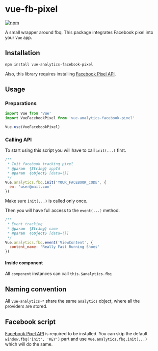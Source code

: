 # vue-fb-pixel

[![npm](https://img.shields.io/npm/v/vue-analytics-facebook-pixel.svg)](https://www.npmjs.com/package/vue-analytics-facebook-pixel)

A small wrapper around fbq. This package integrates Facebook pixel into your `Vue` app.

## Installation

```bash
npm install vue-analytics-facebook-pixel
```

Also, this library requires installing [Facebook Pixel API](https://developers.facebook.com/docs/ads-for-websites/tag-api/).

## Usage

### Preparations

```javascript
import Vue from 'Vue'
import VueFacebookPixel from 'vue-analytics-facebook-pixel'

Vue.use(VueFacebookPixel)
```

### Calling API

To start using this script you will have to call `init(...)` first.

```javascript
/**
 * Init facebook tracking pixel
 * @param  {String} appId
 * @param  {object} [data={}]
 */
Vue.analytics.fbq.init('YOUR_FACEBOOK_CODE', {
  em: 'user@mail.com'
})
```

Make sure `init(...)` is called only once.

Then you will have full access to the `event(...)` method.

```javascript
/**
 * Event tracking
 * @param  {String} name
 * @param  {object} [data={}]
 */
Vue.analytics.fbq.event('ViewContent', {
  content_name: 'Really Fast Running Shoes'
})
```

#### Inside component

All `component` instances can call `this.$analytics.fbq`

## Naming convention

All `vue-analytics-*` share the same `analytics` object, where all the providers are stored.

## Facebook script

[Facebook Pixel API](https://developers.facebook.com/docs/ads-for-websites/tag-api/) is required to be installed. You can skip the default `window.fbq('init', 'KEY')` part and use `Vue.analytics.fbq.init(...)` which will do the same.
